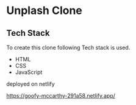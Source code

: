 # Unplash Clone
## Tech Stack 

To create this clone following Tech stack is used.

- HTML
- CSS
- JavaScript


deployed on netlify

https://goofy-mccarthy-291a58.netlify.app/

